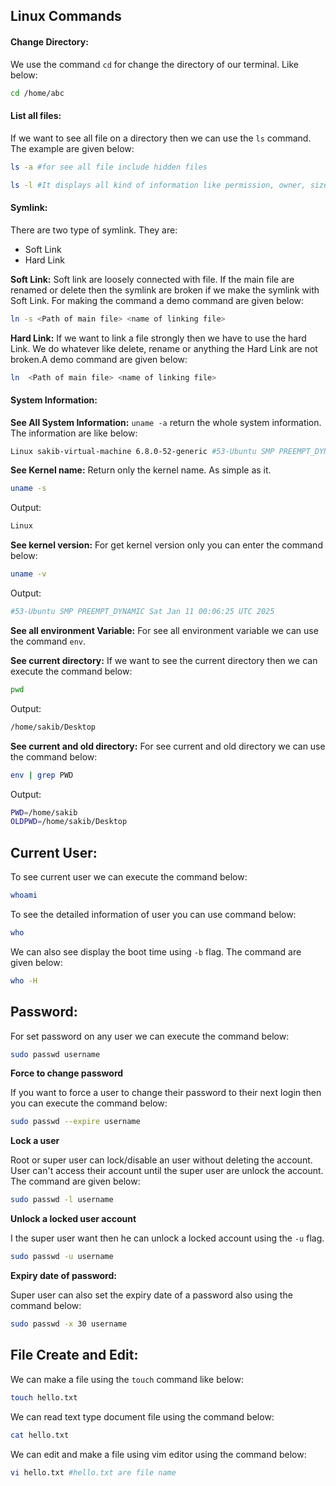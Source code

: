 ## Linux Commands

#### Change Directory:

We use the command `cd` for change the directory of our terminal. Like below:

```sh
cd /home/abc
```

#### List all files:

If we want to see all file on a directory then we can use the `ls` command. The example are given below:

```sh
ls -a #for see all file include hidden files
```

```sh
ls -l #It displays all kind of information like permission, owner, size and modification
```

#### Symlink:

There are two type of symlink. They are:

- Soft Link
- Hard Link

**Soft Link:** Soft link are loosely connected with file. If the main file are renamed or delete then the symlink are broken if we make the symlink with Soft Link. For making the command a demo command are given below:

```sh
ln -s <Path of main file> <name of linking file>
```

**Hard Link:** If we want to link a file strongly then we have to use the hard Link. We do whatever like delete, rename or anything the Hard Link are not broken.A demo command are given below:

```sh
ln  <Path of main file> <name of linking file>
```

#### System Information:

**See All System Information:** `uname -a` return the whole system information. The information are like below:

```sh
Linux sakib-virtual-machine 6.8.0-52-generic #53-Ubuntu SMP PREEMPT_DYNAMIC Sat Jan 11 00:06:25 UTC 2025 x86_64 x86_64 x86_64 GNU/Linux
```

**See Kernel name:** Return only the kernel name. As simple as it.

```sh
uname -s
```

Output:

```sh
Linux
```

**See kernel version:** For get kernel version only you can enter the command below:

```sh
uname -v
```

Output:

```sh
#53-Ubuntu SMP PREEMPT_DYNAMIC Sat Jan 11 00:06:25 UTC 2025
```

**See all environment Variable:** For see all environment variable we can use the command `env`.

**See current directory:** If we want to see the current directory then we can execute the command below:

```sh
pwd
```

Output:

```sh
/home/sakib/Desktop
```

**See current and old directory:** For see current and old directory we can use the command below:

```sh
env | grep PWD
```

Output:

```sh
PWD=/home/sakib
OLDPWD=/home/sakib/Desktop
```

## Current User:

To see current user we can execute the command below:

```sh
whoami
```

To see the detailed information of user you can use command below:

```sh
who
```

We can also see display the boot time using `-b` flag. The command are given below:

```sh
who -H
```

## Password:

For set password on any user we can execute the command below:

```sh
sudo passwd username
```

**Force to change password**

If you want to force a user to change their password to their next login then you can execute the command below:

```sh
sudo passwd --expire username
```

**Lock a user**

Root or super user can lock/disable an user without deleting the account. User can't access their account until the super user are unlock the account. The command are given below:

```sh
sudo passwd -l username
```

**Unlock a locked user account**

I the super user want then he can unlock a locked account using the `-u` flag.

```sh
sudo passwd -u username
```

**Expiry date of password:**

Super user can also set the expiry date of a password also using the command below:

```sh
sudo passwd -x 30 username
```

## File Create and Edit:

We can make a file using the `touch` command like below:

```sh
touch hello.txt
```

We can read text type document file using the command below:

```sh
cat hello.txt
```

We can edit and make a file using vim editor using the command below:

```sh
vi hello.txt #hello.txt are file name
```
